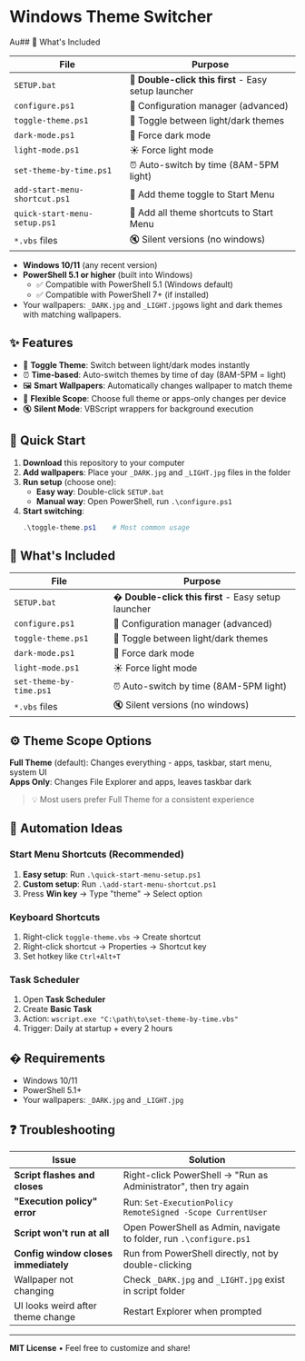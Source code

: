 # Windows Theme Switcher

Au## 📁 What's Included

| File | Purpose |
|------|---------|
| `SETUP.bat` | 🚀 **Double-click this first** - Easy setup launcher |
| `configure.ps1` | 🔧 Configuration manager (advanced) |
| `toggle-theme.ps1` | 🔄 Toggle between light/dark themes |
| `dark-mode.ps1` | 🌙 Force dark mode |
| `light-mode.ps1` | ☀️ Force light mode |
| `set-theme-by-time.ps1` | ⏰ Auto-switch by time (8AM-5PM light) |
| `add-start-menu-shortcut.ps1` | 📍 Add theme toggle to Start Menu |
| `quick-start-menu-setup.ps1` | 🚀 Add all theme shortcuts to Start Menu |
| `*.vbs` files | 🔇 Silent versions (no windows) | switch between## 💻 Requirements

- **Windows 10/11** (any recent version)
- **PowerShell 5.1 or higher** (built into Windows)
  - ✅ Compatible with PowerShell 5.1 (Windows default)
  - ✅ Compatible with PowerShell 7+ (if installed)
- Your wallpapers: `_DARK.jpg` and `_LIGHT.jpg`ows light and dark themes with matching wallpapers.

## ✨ Features

- 🔄 **Toggle Theme**: Switch between light/dark modes instantly
- ⏰ **Time-based**: Auto-switch themes by time of day (8AM-5PM = light)
- 🖼️ **Smart Wallpapers**: Automatically changes wallpaper to match theme
- 🎯 **Flexible Scope**: Choose full theme or apps-only changes per device
- 🔇 **Silent Mode**: VBScript wrappers for background execution

## 🚀 Quick Start

1. **Download** this repository to your computer
2. **Add wallpapers**: Place your `_DARK.jpg` and `_LIGHT.jpg` files in the folder
3. **Run setup** (choose one):
   - **Easy way**: Double-click `SETUP.bat` 
   - **Manual way**: Open PowerShell, run `.\configure.ps1`
4. **Start switching**:
   ```powershell
   .\toggle-theme.ps1    # Most common usage
   ```

## 📁 What's Included

| File | Purpose |
|------|---------|
| `SETUP.bat` | � **Double-click this first** - Easy setup launcher |
| `configure.ps1` | 🔧 Configuration manager (advanced) |
| `toggle-theme.ps1` | 🔄 Toggle between light/dark themes |
| `dark-mode.ps1` | 🌙 Force dark mode |
| `light-mode.ps1` | ☀️ Force light mode |
| `set-theme-by-time.ps1` | ⏰ Auto-switch by time (8AM-5PM light) |
| `*.vbs` files | 🔇 Silent versions (no windows) |

## ⚙️ Theme Scope Options

**Full Theme** (default): Changes everything - apps, taskbar, start menu, system UI  
**Apps Only**: Changes File Explorer and apps, leaves taskbar dark

> 💡 Most users prefer Full Theme for a consistent experience

## 🤖 Automation Ideas

### Start Menu Shortcuts (Recommended)
1. **Easy setup**: Run `.\quick-start-menu-setup.ps1`
2. **Custom setup**: Run `.\add-start-menu-shortcut.ps1`
3. Press **Win key** → Type "theme" → Select option

### Keyboard Shortcuts
1. Right-click `toggle-theme.vbs` → Create shortcut
2. Right-click shortcut → Properties → Shortcut key
3. Set hotkey like `Ctrl+Alt+T`

### Task Scheduler
1. Open **Task Scheduler**
2. Create **Basic Task** 
3. Action: `wscript.exe "C:\path\to\set-theme-by-time.vbs"`
4. Trigger: Daily at startup + every 2 hours

## �️ Requirements

- Windows 10/11
- PowerShell 5.1+
- Your wallpapers: `_DARK.jpg` and `_LIGHT.jpg`

## ❓ Troubleshooting

| Issue | Solution |
|-------|----------|
| **Script flashes and closes** | Right-click PowerShell → "Run as Administrator", then try again |
| **"Execution policy" error** | Run: `Set-ExecutionPolicy RemoteSigned -Scope CurrentUser` |
| **Script won't run at all** | Open PowerShell as Admin, navigate to folder, run `.\configure.ps1` |
| **Config window closes immediately** | Run from PowerShell directly, not by double-clicking |
| Wallpaper not changing | Check `_DARK.jpg` and `_LIGHT.jpg` exist in script folder |
| UI looks weird after theme change | Restart Explorer when prompted |

---
**MIT License** • Feel free to customize and share!
